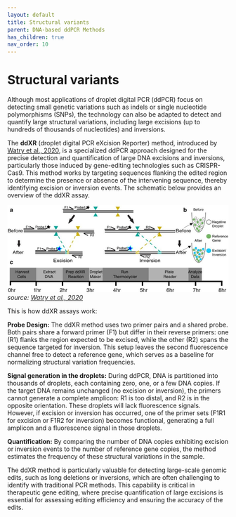```yaml
---
layout: default
title: Structural variants
parent: DNA-based ddPCR Methods
has_children: true
nav_order: 10
---
```


# Structural variants

Although most applications of droplet digital PCR (ddPCR) focus on detecting small genetic variations such as indels or single nucleotide polymorphisms (SNPs), the technology can also be adapted to detect and quantify large structural variations, including large excisions (up to hundreds of thousands of nucleotides) and inversions.

The **ddXR** (droplet digital PCR eXcision Reporter) method, introduced by [Watry et al.,  2020](<https://www.nature.com/articles/s41598-020-71742-z>), is a specialized ddPCR approach designed for the precise detection and quantification of large DNA excisions and inversions, particularly those induced by gene-editing technologies such as CRISPR-Cas9. This method works by targeting sequences flanking the edited region to determine the presence or absence of the intervening sequence, thereby identifying excision or inversion events. The schematic below provides an overview of the ddXR assay.

![Overview-of-ddXR-excision-and-inversion-quantification-methods-a-Schematic-of-ddXR.jpg](Structural%20variants/structural%20var.jpg)
*source: [Watry et al.,  2020](<https://www.nature.com/articles/s41598-020-71742-z>)*

This is how ddXR assays work:

**Probe Design:** The ddXR method uses two primer pairs and a shared probe. Both pairs share a forward primer (F1) but differ in their reverse primers: one (R1) flanks the region expected to be excised, while the other (R2) spans the sequence targeted for inversion. This setup leaves the second fluorescence channel free to detect a reference gene, which serves as a baseline for normalizing structural variation frequencies.

**Signal generation in the droplets:** During ddPCR, DNA is partitioned into thousands of droplets, each containing zero, one, or a few DNA copies. If the target DNA remains unchanged (no excision or inversion), the primers cannot generate a complete amplicon: R1 is too distal, and R2 is in the opposite orientation. These droplets will lack fluorescence signals. However, if excision or inversion has occurred, one of the primer sets (F1R1 for excision or F1R2 for inversion) becomes functional, generating a full amplicon and a fluorescence signal in those droplets.

**Quantification:** By comparing the number of DNA copies exhibiting excision or inversion events to the number of reference gene copies, the method estimates the frequency of these structural variations in the sample.

The ddXR method is particularly valuable for detecting large-scale genomic edits, such as long deletions or inversions, which are often challenging to identify with traditional PCR methods. This capability is critical in therapeutic gene editing, where precise quantification of large excisions is essential for assessing editing efficiency and ensuring the accuracy of the edits.
